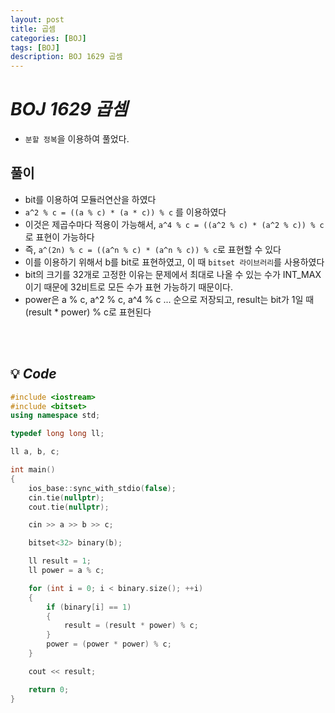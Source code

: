 ```yaml
---
layout: post
title: 곱셈
categories: [BOJ]
tags: [BOJ]
description: BOJ 1629 곱셈
---
```


# **_BOJ 1629 곱셈_**

- `분할 정복`을 이용하여 풀었다.

## 풀이

- bit를 이용하여 모듈러연산을 하였다
- `a^2 % c = ((a % c) * (a * c)) % c` 를 이용하였다
- 이것은 제곱수마다 적용이 가능해서, `a^4 % c = ((a^2 % c) * (a^2 % c)) % c`로 표현이 가능하다
- 즉, `a^(2n) % c = ((a^n % c) * (a^n % c)) % c`로 표현할 수 있다
- 이를 이용하기 위해서 b를 bit로 표현하였고, 이 때 `bitset 라이브러리`를 사용하였다
- bit의 크기를 32개로 고정한 이유는 문제에서 최대로 나올 수 있는 수가 INT_MAX이기 때문에 32비트로 모든 수가 표현 가능하기 때문이다.
- power은 a % c, a^2 % c, a^4 % c ... 순으로 저장되고, result는 bit가 1일 때 (result \* power) % c로 표현된다

<br><br/>

## 💡 **_Code_**

```c++
#include <iostream>
#include <bitset>
using namespace std;

typedef long long ll;

ll a, b, c;

int main()
{
    ios_base::sync_with_stdio(false);
    cin.tie(nullptr);
    cout.tie(nullptr);

    cin >> a >> b >> c;

    bitset<32> binary(b);

    ll result = 1;
    ll power = a % c;

    for (int i = 0; i < binary.size(); ++i)
    {
        if (binary[i] == 1)
        {
            result = (result * power) % c;
        }
        power = (power * power) % c;
    }

    cout << result;

    return 0;
}
```
